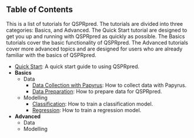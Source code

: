 ## Table of Contents

This is a list of tutorials for QSPRpred. The tutorials are divided into three categories: Basics, and Advanced. The Quick Start tutorial are designed to get you up and running with QSPRpred as quickly as possible. The Basics tutorials cover the basic functionality of QSPRpred. The Advanced tutorials cover more advanced topics and are designed for users who are already familiar with the basics of QSPRpred.

- [Quick Start](quick_start.ipynb): A quick start guide to using QSPRpred.
- <b>Basics</b>
    - Data
        - [Data Collection with Papyrus](basics/data/data_collection_with_papyrus.ipynb): How to collect data with Papyrus.
        - [Data Preparation](basics/data/data_preparation.ipynb): How to prepare data for QSPRpred.
    - Modelling
        - [Classification](basics/data/classification.ipynb): How to train a classification model.
        - [Regression](basics/data/regression.ipynb): How to train a regression model.
- <b>Advanced</b>
    - Data
    - Modelling